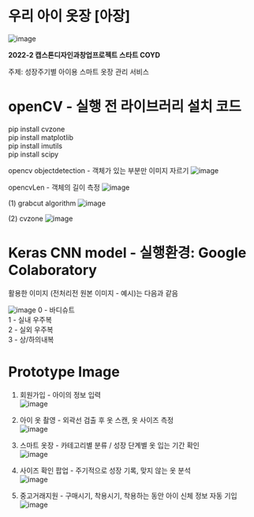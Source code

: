 우리 아이 옷장 [아장]
===================

![image](https://user-images.githubusercontent.com/81168694/205673839-162dbb55-4426-430b-9d5b-9fd8a39a57e7.png)

**2022-2 캡스톤디자인과창업프로젝트 스타트 COYD**

주제: 성장주기별 아이용 스마트 옷장 관리 서비스

# openCV - 실행 전 라이브러리 설치 코드
  pip install cvzone  
  pip install matplotlib  
  pip install imutils  
  pip install scipy  

opencv objectdetection - 객체가 있는 부분만 이미지 자르기
![image](https://user-images.githubusercontent.com/81168694/205675898-91e87e4b-ab1f-4fe8-b720-702c60c778f3.png)

opencvLen - 객체의 길이 측정
![image](https://user-images.githubusercontent.com/113959581/205778779-71483e2f-e94b-43b9-beea-af7f470aa640.png)

(1) grabcut algorithm
![image](https://user-images.githubusercontent.com/113959581/205778822-22142629-9d73-4f41-9e55-4d812397e581.png)

(2) cvzone
![image](https://user-images.githubusercontent.com/113959581/205778855-edf17b7c-541d-4bf5-8e95-7b6201d736a9.png)


# Keras CNN model - 실행환경: Google Colaboratory
활용한 이미지 (전처리전 원본 이미지 - 예시)는 다음과 같음

![image](https://user-images.githubusercontent.com/81168694/205672593-07825063-04c2-46e6-a369-c59a98eff5f8.png)
0 - 바디슈트  
1 - 실내 우주복  
2 - 실외 우주복  
3 - 상/하의내복  

# Prototype Image
1. 회원가입 - 아이의 정보 입력  
![image](https://user-images.githubusercontent.com/81168694/205675005-277e2c2c-2e63-4811-aacc-e246f5fcae63.png)  

2. 아이 옷 촬영 - 외곽선 검출 후 옷 스캔, 옷 사이즈 측정  
![image](https://user-images.githubusercontent.com/81168694/205675122-f82f79d9-e728-44e3-8fad-d624a73ed448.png)  

3. 스마트 옷장 - 카테고리별 분류 / 성장 단계별 옷 입는 기간 확인  
![image](https://user-images.githubusercontent.com/81168694/205675397-4fcc39b7-9d29-41dc-9662-1a461aef3c91.png)  

4. 사이즈 확인 팝업 - 주기적으로 성장 기록, 맞지 않는 옷 분석  
![image](https://user-images.githubusercontent.com/81168694/205675509-041b043f-67f1-4bf0-b5a3-fb264fdff4bc.png)  

5. 중고거래지원 - 구매시기, 착용시기, 착용하는 동안 아이 신체 정보 자동 기입  
![image](https://user-images.githubusercontent.com/81168694/205675621-919c6c79-ac32-479d-b061-0ae2465f0427.png)  

